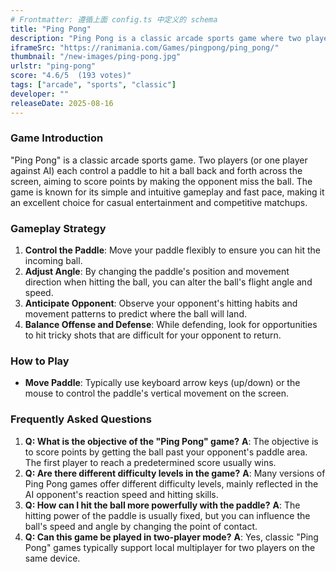 ```yaml
---
# Frontmatter: 遵循上面 config.ts 中定义的 schema
title: "Ping Pong"
description: "Ping Pong is a classic arcade sports game where two players control paddles to hit a ball back and forth across a screen, aiming to score points by making the opponent miss the ball."
iframeSrc: "https://ranimania.com/Games/pingpong/ping_pong/"
thumbnail: "/new-images/ping-pong.jpg"
urlstr: "ping-pong"
score: "4.6/5  (193 votes)"
tags: ["arcade", "sports", "classic"]
developer: ""
releaseDate: 2025-08-16
---
```




### Game Introduction

"Ping Pong" is a classic arcade sports game. Two players (or one player against AI) each control a paddle to hit a ball back and forth across the screen, aiming to score points by making the opponent miss the ball. The game is known for its simple and intuitive gameplay and fast pace, making it an excellent choice for casual entertainment and competitive matchups.

### Gameplay Strategy

1.  **Control the Paddle**: Move your paddle flexibly to ensure you can hit the incoming ball.
2.  **Adjust Angle**: By changing the paddle's position and movement direction when hitting the ball, you can alter the ball's flight angle and speed.
3.  **Anticipate Opponent**: Observe your opponent's hitting habits and movement patterns to predict where the ball will land.
4.  **Balance Offense and Defense**: While defending, look for opportunities to hit tricky shots that are difficult for your opponent to return.

### How to Play

*   **Move Paddle**: Typically use keyboard arrow keys (up/down) or the mouse to control the paddle's vertical movement on the screen.

### Frequently Asked Questions

1.  **Q: What is the objective of the "Ping Pong" game?**
    **A**: The objective is to score points by getting the ball past your opponent's paddle area. The first player to reach a predetermined score usually wins.
2.  **Q: Are there different difficulty levels in the game?**
    **A**: Many versions of Ping Pong games offer different difficulty levels, mainly reflected in the AI opponent's reaction speed and hitting skills.
3.  **Q: How can I hit the ball more powerfully with the paddle?**
    **A**: The hitting power of the paddle is usually fixed, but you can influence the ball's speed and angle by changing the point of contact.
4.  **Q: Can this game be played in two-player mode?**
    **A**: Yes, classic "Ping Pong" games typically support local multiplayer for two players on the same device.